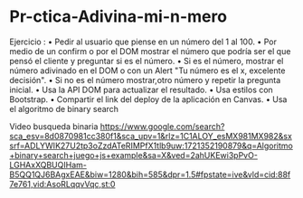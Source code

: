 # Pr-ctica-Adivina-mi-n-mero
Ejercicio :
• Pedir al usuario que piense en un número del 1 al 100.
• Por medio de un confirm o por el DOM mostrar el número que podría ser el que pensó el cliente y preguntar si es el número.
• Si es el número, mostrar el número adivinado en el DOM o con un Alert
"Tu número es el x, excelente decisión".
• Si no es el número mostrar,otro número y repetir la pregunta inicial.
• Usa la API DOM para actualizar el resultado.
• Usa estilos con Bootstrap.
• Compartir el link del deploy de la aplicación en Canvas.
• Usa el algoritmo de binary search

Video busqueda binaria
https://www.google.com/search?sca_esv=8d0870981cc380f1&sca_upv=1&rlz=1C1ALOY_esMX981MX982&sxsrf=ADLYWIK27U2tp3oZzdATeRIMPfX1tlb9uw:1721352190879&q=Algoritmo+binary+search+juego+js+example&sa=X&ved=2ahUKEwi3pPvO-LGHAxXQBUQIHam-B5QQ1QJ6BAgxEAE&biw=1280&bih=585&dpr=1.5#fpstate=ive&vld=cid:88f7e761,vid:AsoRLqqvVqc,st:0

